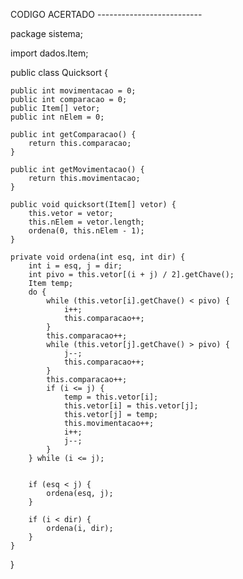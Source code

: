 CODIGO ACERTADO --------------------------



package sistema;

import dados.Item;

public class Quicksort {

    public int movimentacao = 0;
    public int comparacao = 0;
    public Item[] vetor;
    public int nElem = 0;

    public int getComparacao() {
        return this.comparacao;
    }

    public int getMovimentacao() {
        return this.movimentacao;
    }

    public void quicksort(Item[] vetor) {
        this.vetor = vetor;
        this.nElem = vetor.length;
        ordena(0, this.nElem - 1);
    }

    private void ordena(int esq, int dir) {
        int i = esq, j = dir;
        int pivo = this.vetor[(i + j) / 2].getChave();
        Item temp;
        do {
            while (this.vetor[i].getChave() < pivo) {
                i++;
                this.comparacao++;
            }
            this.comparacao++;
            while (this.vetor[j].getChave() > pivo) {
                j--;
                this.comparacao++;
            }
            this.comparacao++;
            if (i <= j) {
                temp = this.vetor[i];
                this.vetor[i] = this.vetor[j];
                this.vetor[j] = temp;
                this.movimentacao++;
                i++;
                j--;
            }
        } while (i <= j); 

      
        if (esq < j) {
            ordena(esq, j);
        }
      
        if (i < dir) {
            ordena(i, dir);
        }
    }
}

